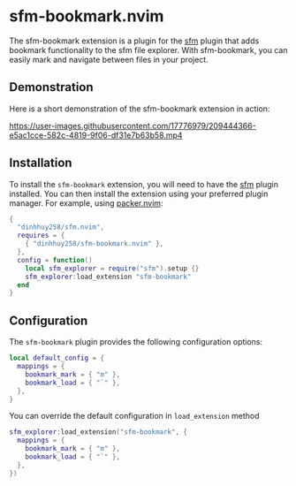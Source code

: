 # sfm-bookmark.nvim

The sfm-bookmark extension is a plugin for the [sfm](https://github.com/dinhhuy258/sfm.nvim) plugin that adds bookmark functionality to the sfm file explorer. With sfm-bookmark, you can easily mark and navigate between files in your project.

## Demonstration

Here is a short demonstration of the sfm-bookmark extension in action:

https://user-images.githubusercontent.com/17776979/209444366-e5ac1cce-582c-4819-9f06-df31e7b63b58.mp4

## Installation

To install the `sfm-bookmark` extension, you will need to have the [sfm](https://github.com/dinhhuy258/sfm.nvim) plugin installed. You can then install the extension using your preferred plugin manager. For example, using [packer.nvim](https://github.com/wbthomason/packer.nvim):

```lua
{
  "dinhhuy258/sfm.nvim",
  requires = {
    { "dinhhuy258/sfm-bookmark.nvim" },
  },
  config = function()
    local sfm_explorer = require("sfm").setup {}
    sfm_explorer:load_extension "sfm-bookmark"
  end
}
```

## Configuration

The `sfm-bookmark` plugin provides the following configuration options:

```lua
local default_config = {
  mappings = {
    bookmark_mark = { "m" },
    bookmark_load = { "`" },
  },
}
```

You can override the default configuration in `load_extension` method

```lua
sfm_explorer:load_extension("sfm-bookmark", {
  mappings = {
    bookmark_mark = { "m" },
    bookmark_load = { "`" },
  },
})
```
